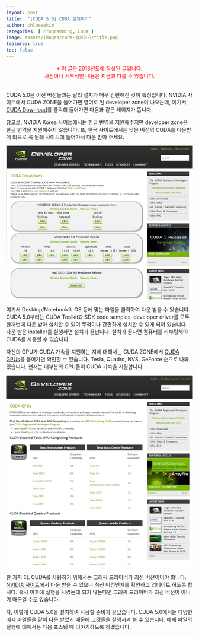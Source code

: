 ```yaml
---
layout: post
title:  "[CUDA 5.0] CUDA 설치하기"
author: chloeeekim
categories: [ Programming, CUDA ]
image: assets/images/cuda-설치하기/title.png
featured: true
toc: false
---
```


<div style="text-align: center; color: red;">
※ 이 글은 2013년도에 작성된 글입니다. <br>사진이나 세부적인 내용은 지금과 다를 수 있습니다.<br><br>
</div>

CUDA 5.0은 이전 버전들과는 달리 설치가 매우 간편해진 것이 특징입니다. NVIDIA 사이트에서 CUDA ZONE을 들어가면 영어로 된 developer zone이 나오는데, 여기서 <a href="https://developer.nvidia.com/cuda-downloads" target="_blank">CUDA Download</a>를 클릭해 들어가면 다음과 같은 페이지가 뜹니다.

참고로, NVIDIA Korea 사이트에서는 한글 번역을 지원해주지만 developer zone은 한글 번역을 지원해주지 않습니다. 또, 한국 사이트에서는 낮은 버전의 CUDA를 다운받게 되므로 꼭 원래 사이트에 들어가서 다운 받아 주세요.

<img src="/assets/images/cuda-설치하기/1.jpg" alt="CUDA Developer zone" class="post-img">

여기서 Desktop/Notebook의 OS 등에 맞는 파일을 클릭하여 다운 받을 수 있습니다. CUDA 5.0부터는 CUDA Toolkit과 SDK code samples, developer driver를 모두 한꺼번에 다운 받아 설치할 수 있어 무척이나 간편하게 설치할 수 있게 되어 있습니다. 다운 받은 installer를 실행하면 설치가 끝납니다. 설치가 끝나면 컴퓨터를 리부팅해야 CUDA를 사용할 수 있습니다.

자신의 GPU가 CUDA 가속을 지원하는 지에 대해서는 CUDA ZONE에서 <a href="https://developer.nvidia.com/cuda-gpus" target="_blank">CUDA GPUs</a>를 들어가면 확인할 수 있습니다. Tesla, Quadro, NVS, GeForce 순으로 나와 있습니다. 현재는 대부분의 GPU들이 CUDA 가속을 지원합니다.

<img src="/assets/images/cuda-설치하기/2.jpg" alt="CUDA GPUs" class="post-img">

한 가지 더. CUDA를 사용하기 위해서는 그래픽 드라이버가 최신 버전이어야 합니다. <a href="https://www.nvidia.co.kr/Download/index.aspx?lang=kr" target="_blank">NVIDIA 사이트</a>에서 다운 받을 수 있으니 최신 버전인지를 확인하고 업데이트 하도록 합시다. 혹시 이후에 실행을 시켰는데 되지 않는다면 그래픽 드라이버가 최신 버전이 아니기 때문일 수도 있습니다.

자, 이렇게 CUDA 5.0을 설치하여 사용할 준비가 끝났습니다. CUDA 5.0에서는 다양한 예제 파일들을 같이 다운 받았기 때문에 그것들을 실행시켜 볼 수 있습니다. 예제 파일의 실행에 대해서는 다음 포스팅 때 이야기하도록 하겠습니다.
